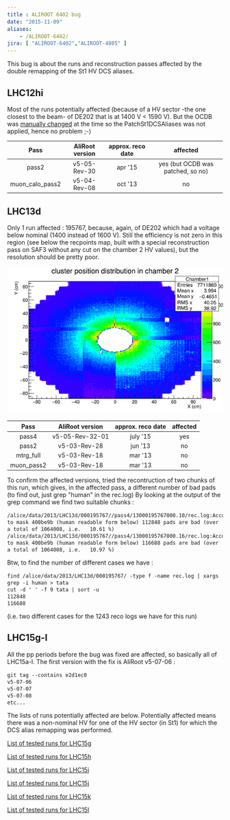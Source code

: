 ```yaml
---
title : ALIROOT 6402 bug
date: "2015-11-09"
aliases:
    - /ALIROOT-6402/
jira: [ "ALIROOT-6402","ALIROOT-4805" ]
---
```


This bug is about the runs and reconstruction passes affected by the double remapping of the St1 HV DCS aliases.

## LHC12hi

Most of the runs potentially affected (because of a HV sector -the one closest to the beam- of DE202 that is at 1400 V < 1590 V). But the OCDB was [manually changed](https://alice.its.cern.ch/jira/browse/ALIROOT-4805) at the time so the PatchSt1DCSAliases was not applied, hence no problem ;-)

| Pass | AliRoot version | approx. reco date | affected |
|:-----:|:------------------:|:--------------------:|:---------:|
| pass2 | v5-05-Rev-30 | apr '15 | yes (but OCDB was patched, so no) |
| muon_calo_pass2 | v5-04-Rev-08 | oct '13 | no |

## LHC13d

Only 1 run affected : 195767, because, again, of DE202 which had a voltage below nominal (1400 instead of 1600 V). Still the efficiency is not zero in this region (see below the recpoints map, built with a special reconstruction pass on SAF3 without any cut on the chamber 2 HV values), but the resolution should be pretty poor.

![rec point map of chamber 2 for run 195767](/images/ALIROOT-6402/cluster-pos-chamber2.png)

| Pass | AliRoot version | approx. reco date | affected |
|:-----:|:------------------:|:--------------------:|:---------:|
| pass4 | v5-05-Rev-32-01 | july '15 | yes |
| pass2 | v5-03-Rev-28 | jun '13 | no |
| mtrg_full | v5-03-Rev-18| mar '13 | no |
| muon_pass2 | v5-03-Rev-18| mar '13 | no |

To confirm the affected versions, tried the recontruction of two chunks of this run, which gives, in the affected pass, a different number of bad pads (to find out, just grep "human" in the rec.log)
By looking at the output of the grep command we find two suitable chunks :

	/alice/data/2013/LHC13d/000195767//pass4/13000195767000.10/rec.log:According to mask 400be9b (human readable form below) 112848 pads are bad (over a total of 1064008, i.e.   10.61 %)
	/alice/data/2013/LHC13d/000195767//pass4/13000195767000.16/rec.log:According to mask 400be9b (human readable form below) 116688 pads are bad (over a total of 1064008, i.e.   10.97 %)

Btw, to find the number of different cases we have :

	find /alice/data/2013/LHC13d/000195767/ -type f -name rec.log | xargs grep -i human > tata
	cut -d ' ' -f 9 tata | sort -u
	112848
	116688

(i.e. two different cases for the 1243 reco logs we have for this run)

## LHC15g-l

All the pp periods before the bug was fixed are affected, so basically all of LHC15a-l. The first version with the fix is AliRoot v5-07-06 :

	git tag --contains e2d1ec0
	v5-07-06
	v5-07-07
	v5-07-08
	etc...

The lists of runs potentially affected are below. Potentially affected means there was a non-nominal HV for one of the HV sector (in St1) for which the DCS alias remapping was performed.

[List of tested runs for LHC15g](/files/ALIROOT-6402/checkhv6402.lhc15g.txt)

[List of tested runs for LHC15h](/files/ALIROOT-6402/checkhv6402.lhc15h.txt)

[List of tested runs for LHC15i](/files/ALIROOT-6402/checkhv6402.lhc15i.txt)

[List of tested runs for LHC15j](/files/ALIROOT-6402/checkhv6402.lhc15j.txt)

[List of tested runs for LHC15k](/files/ALIROOT-6402/checkhv6402.lhc15k.txt)

[List of tested runs for LHC15l](/files/ALIROOT-6402/checkhv6402.lhc15l.txt)
